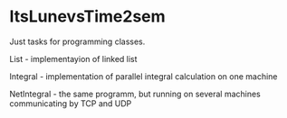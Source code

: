 # ItsLunevsTime2sem

Just tasks for programming classes.

List - implementayion of linked list

Integral - implementation of parallel integral calculation on one machine

NetIntegral -  the same programm, but running on several machines communicating by TCP and UDP
